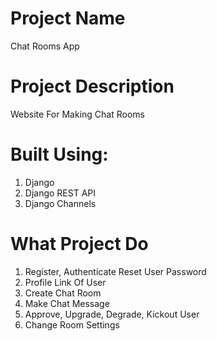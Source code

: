 # Project Name
Chat Rooms App


# Project Description
Website For Making Chat Rooms


# Built Using:
1. Django
2. Django REST API
3. Django Channels


# What Project Do
1. Register, Authenticate Reset User Password
2. Profile Link Of User
3. Create Chat Room
4. Make Chat Message
5. Approve, Upgrade, Degrade, Kickout User
6. Change Room Settings
